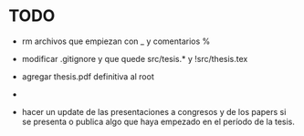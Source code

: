 # TODO

* rm archivos que empiezan con _ y comentarios %

* modificar .gitignore y que quede src/tesis.* y !src/thesis.tex

* agregar thesis.pdf definitiva al root
*
* hacer un update de las presentaciones a congresos y de los papers si se presenta 
o publica algo que haya empezado en el período de la tesis.
